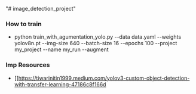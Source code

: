 "# image_detection_project" 

### How to train

- python train_with_agumentation_yolo.py --data data.yaml --weights yolov8n.pt --img-size 640 --batch-size 16 --epochs 100 --project my_project --name my_run --augment



### Imp Resources
 - []https://tiwarinitin1999.medium.com/yolov3-custom-object-detection-with-transfer-learning-47186c8f166d
